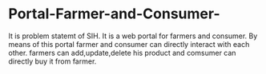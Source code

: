 # Portal-Farmer-and-Consumer-
It is problem statemt of SIH. It is a web portal for farmers and consumer. By means of this portal farmer and consumer can directly interact  with each other.  farmers can add,update,delete  his product and comsumer can directly buy it from farmer.
